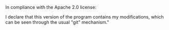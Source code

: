 In compliance with the Apache 2.0 license: 

I declare that this version of the program contains my modifications, which can be seen through the usual "git" mechanism."